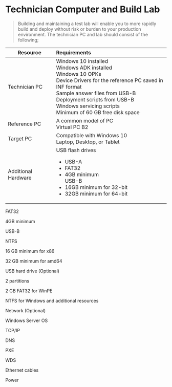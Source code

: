 # Technician Computer and Build Lab

> Building and maintaining a test lab will enable you to more rapidly build and deploy without risk or burden to your production environment. The technician PC and lab should consist of the following;

| Resource | Requirements |  
|-----------|:-----------|  
| Technician PC | Windows 10 installed <br>Windows ADK installed<br>Windows 10 OPKs<br>Device Drivers for the reference PC saved in INF format<br>Sample answer files from USB-B<br>Deployment scripts from USB-B<br>Windows servicing scripts<br>Minimum of 60 GB free disk space |  
| Reference PC | A common model of PC<br>Virtual PC B2 |
| Target PC | Compatible with Windows 10<br>Laptop, Desktop, or Tablet |  
| Additional Hardware | USB flash drives<ul><li>USB-A</li><li>FAT32</li><li>4GB minimum</li>USB-B<li>16GB minimum for 32-bit</li><li>32GB minimum for 64-bit</li></ul>

FAT32

4GB minimum

USB-B

NTFS

16 GB minimum for x86

32 GB minimum for amd64

USB hard drive (Optional)

2 partitions

2 GB FAT32 for WinPE

NTFS for Windows and additional resources

Network (Optional)

Windows Server OS

TCP/IP

DNS

PXE

WDS

Ethernet cables

Power
